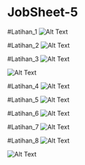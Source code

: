 # JobSheet-5

#Latihan_1
![Alt Text](https://github.com/lethanfadlil/tralala/blob/master/Jobs%20Sheet%205%20-%20Word%2022_08_2019%2021_16_58.png)


#Latihan_2
![Alt Text](https://github.com/lethanfadlil/tralala/blob/master/latihan%202.png)


#Latihan_3
![Alt Text](https://github.com/lethanfadlil/tralala/blob/master/latihan%203.png)

![Alt Text](https://github.com/lethanfadlil/tralala/blob/master/JobsSheet%20Operator%20Latihan%203%20-%20Word%2022_08_2019%2021_03_19.png)


#Latihan_4
![Alt Text](https://github.com/lethanfadlil/tralala/blob/master/JobSheet%20Operator%20Latihan%204%20-%20Word%2022_08_2019%2019_54_04.png)


#Latihan_5
![Alt Text](https://github.com/lethanfadlil/tralala/blob/master/JobSheet%20Operator%20Latihan%206%20-%20Word%2022_08_2019%2019_55_48.png)


#Latihan_6
![Alt Text](https://github.com/lethanfadlil/tralala/blob/master/JobSheet%20Operator%20Latihan%206%20-%20Word%2022_08_2019%2019_55_48.png)


#Latihan_7
![Alt Text](https://github.com/lethanfadlil/tralala/blob/master/latihan%207.png)


#Latihan_8
![Alt Text](https://github.com/lethanfadlil/tralala/blob/master/latihan%208.png)

![Alt Text](https://github.com/lethanfadlil/tralala/blob/master/JobSheet%20Operator%20Latihan%208.png)
